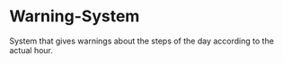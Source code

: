 # Warning-System
System that gives warnings about the steps of the day according to the actual hour.
